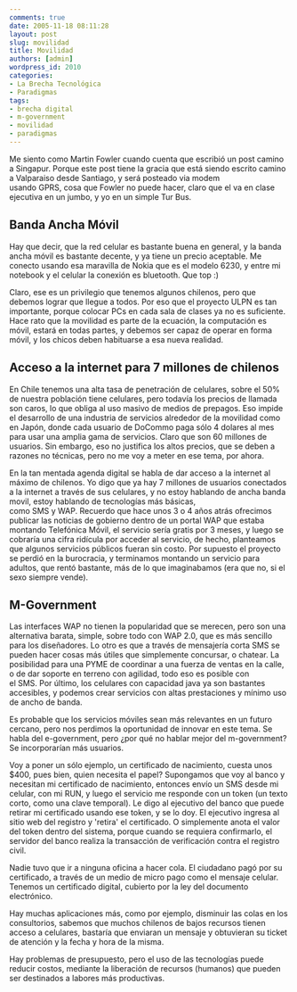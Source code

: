 ```yaml
---
comments: true
date: 2005-11-18 08:11:28
layout: post
slug: movilidad
title: Movilidad
authors: [admin]
wordpress_id: 2010
categories:
- La Brecha Tecnológica
- Paradigmas
tags:
- brecha digital
- m-government
- movilidad
- paradigmas
---
```


Me siento como Martin Fowler cuando cuenta que escribió un post camino a Singapur. Porque este post tiene la gracia que está siendo escrito camino a Valparaiso desde Santiago, y será posteado via modem usando GPRS, cosa que Fowler no puede hacer, claro que el va en clase ejecutiva en un jumbo, y yo en un simple Tur Bus.

## Banda Ancha Móvil

Hay que decir, que la red celular es bastante buena en general, y la banda ancha móvil es bastante decente, y ya tiene un precio aceptable. Me conecto usando esa maravilla de Nokia que es el modelo 6230, y entre mi notebook y el celular la conexión es bluetooth. Que top :)

Claro, ese es un privilegio que tenemos algunos chilenos, pero que debemos lograr que llegue a todos.
Por eso que el proyecto ULPN es tan importante, porque colocar PCs en cada sala de clases ya no es suficiente. Hace rato que la movilidad es parte de la ecuación, la computación es móvil, estará en todas partes, y debemos ser capaz de operar en forma móvil, y los chicos deben habituarse a esa nueva realidad.

## Acceso a la internet para 7 millones de chilenos

En Chile tenemos una alta tasa de penetración de celulares, sobre el 50% de nuestra población tiene celulares, pero todavía los precios de llamada son caros, lo que obliga al uso masivo de medios de prepagos. Eso impide el desarrollo de una industria de servicios alrededor de la movilidad como en Japón, donde cada usuario de DoCommo paga sólo 4 dolares al mes para usar una amplia gama de servicios. Claro que son 60 millones de usuarios.
Sin embargo, eso no justifica los altos precios, que se deben a razones no técnicas, pero no me voy a meter en ese tema, por ahora.

En la tan mentada agenda digital se habla de dar acceso a la internet al máximo de chilenos. Yo digo que ya hay 7 millones de usuarios conectados a la internet a través de sus celulares, y no estoy hablando de ancha banda movil, estoy hablando de tecnologías más básicas, como SMS y WAP. Recuerdo que hace unos 3 o 4 años atrás ofrecimos publicar las noticias de gobierno dentro de un portal WAP que estaba montando Telefónica Móvil, el servicio sería gratis por 3 meses, y luego se cobraría una cifra ridícula por acceder al servicio, de hecho, planteamos que algunos servicios públicos fueran sin costo. Por supuesto el proyecto se perdió en la burocracia, y terminamos montando un servicio para adultos, que rentó bastante, más de lo que imaginabamos (era que no, si el sexo siempre vende).

## M-Government

Las interfaces WAP no tienen la popularidad que se merecen, pero son una alternativa barata, simple, sobre todo con WAP 2.0, que es más sencillo para los diseñadores. Lo otro es que a través de mensajería corta SMS se pueden hacer cosas más útiles que simplemente concursar, o chatear. La posibilidad para una PYME de coordinar a una fuerza de ventas en la calle, o de dar soporte en terreno con agilidad, todo eso es posible con el SMS. Por último, los celulares con capacidad java ya son bastantes accesibles, y podemos crear servicios con altas prestaciones y mínimo uso de ancho de banda.

Es probable que los servicios móviles sean más relevantes en un futuro cercano, pero nos perdimos la oportunidad de innovar en este tema. Se habla del e-government, pero ¿por qué no hablar mejor del m-government? Se incorporarían más usuarios.

Voy a poner un sólo ejemplo, un certificado de nacimiento, cuesta unos $400, pues bien, quien necesita el papel? Supongamos que voy al banco y necesitan mi certificado de nacimiento, entonces envío un SMS desde mi celular, con mi RUN, y luego el servicio me responde con un token (un texto corto, como una clave temporal). Le digo al ejecutivo del banco que puede retirar mi certificado usando ese token, y se lo doy. El ejecutivo ingresa al sitio web del registro y 'retira' el certificado. O simplemente anota el valor del token dentro del sistema, porque cuando se requiera confirmarlo, el servidor del banco realiza la transacción de verificación contra el registro civil.

Nadie tuvo que ir a ninguna oficina a hacer cola. El ciudadano pagó por su certificado, a través de un medio de micro pago como el mensaje celular. Tenemos un certificado digital, cubierto por la ley del documento electrónico.

Hay muchas aplicaciones más, como por ejemplo, disminuir las colas en los consultorios, sabemos que muchos chilenos de bajos recursos tienen acceso a celulares, bastaría que enviaran un mensaje y obtuvieran su ticket de atención y la fecha y hora de la misma.

Hay problemas de presupuesto, pero el uso de las tecnologías puede reducir costos, mediante la liberación de recursos (humanos) que pueden ser destinados a labores más productivas.